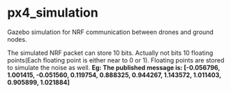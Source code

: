 # px4_simulation
Gazebo simulation for NRF communication between drones and ground nodes.

The simulated NRF packet can store 10 bits. Actually not bits 10 floating points(Each floating point is either near to 0 or 1). Floating points are stored to simulate the noise as well.
**Eg: The published message is: [-0.056796, 1.001415, -0.051560, 0.119754, 0.888325, 0.944267, 1.143572, 1.011403, 0.905899, 1.021884]**
